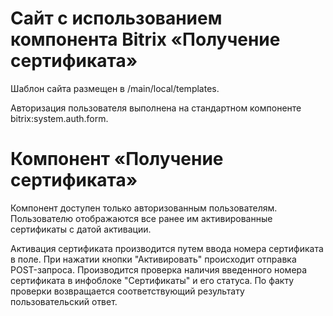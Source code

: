 # Сайт с использованием компонента Bitrix «Получение сертификата»

Шаблон сайта размещен в /main/local/templates.

Авторизация пользователя выполнена на стандартном компоненте bitrix:system.auth.form.

# Компонент «Получение сертификата»

Компонент доступен только авторизованным пользователям.
Пользователю отображаются все ранее им активированные сертификаты с датой активации.

Активация сертификата производится путем ввода номера сертификата в поле. При нажатии кнопки "Активировать" происходит отправка POST-запроса. 
Производится проверка наличия введенного номера сертификата в инфоблоке "Сертификаты" и его статуса. По факту проверки возвращается соответствующий результату пользовательский ответ.
